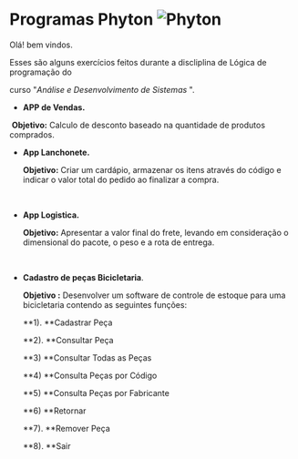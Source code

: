 # Programas Phyton ![Phyton](https://www.python.org/static/img/python-logo.png)

Olá! bem vindos.

Esses são alguns exercícios feitos durante a discliplina de Lógica de programação do 

curso "_Análise e Desenvolvimento de Sistemas_ ".



- **APP de Vendas.**

​      **Objetivo:**  Calculo de desconto baseado na quantidade de produtos comprados.



- **App Lanchonete.**

  **Objetivo:** Criar um cardápio, armazenar os itens através do código e indicar o valor total do pedido ao finalizar a compra.

  ​

- **App Logistica.**

  **Objetivo:** Apresentar a valor final do frete, levando em consideração o dimensional do pacote, o peso e a rota de entrega.

  ​

- **Cadastro de peças Bicicletaria**.

  **Objetivo :** Desenvolver um software de controle de estoque para uma bicicletaria contendo as seguintes funções:

  **1).   **Cadastrar Peça

  **2).   **Consultar Peça

  **3)   **Consultar Todas as Peças

  **4)   **Consulta Peças por Código

  **5)   **Consulta Peças por Fabricante

  **6)   **Retornar 

  **7).   **Remover Peça

  **8).   **Sair